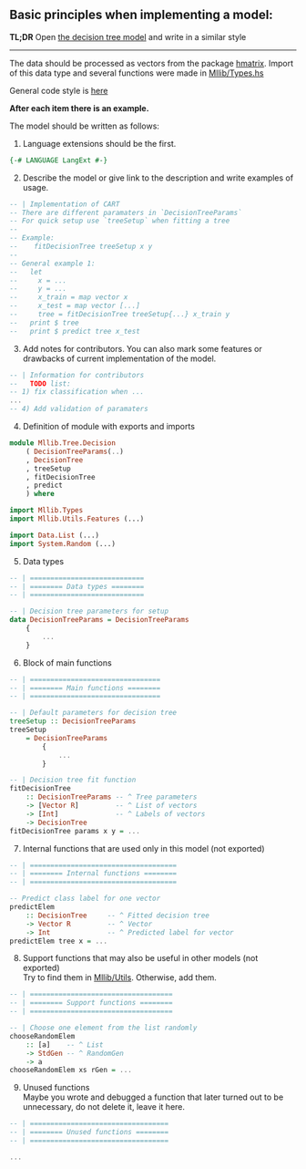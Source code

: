 ## Basic principles when implementing a model:  

**TL;DR**
Open [the decision tree model](https://github.com/vsha96/mllib/blob/main/src/Mllib/Tree/Decision.hs) and write in a similar style

----------

The data should be processed as vectors from the package [hmatrix](https://hackage.haskell.org/package/hmatrix). Import of this data type and several functions were made in [Mllib/Types.hs](https://github.com/vsha96/mllib/blob/main/src/Mllib/Types.hs)

General code style is [here](https://kowainik.github.io/posts/2019-02-06-style-guide)

**After each item there is an example.**

The model should be written as follows:

1) Language extensions should be the first.
```haskell
{-# LANGUAGE LangExt #-}
```
2) Describe the model or give link to the description and write examples of usage.
```haskell
-- | Implementation of CART
-- There are different paramaters in `DecisionTreeParams`
-- For quick setup use `treeSetup` when fitting a tree
--
-- Example:
--    fitDecisionTree treeSetup x y
--
-- General example 1:
--   let
--     x = ...
--     y = ...
--     x_train = map vector x
--     x_test = map vector [...]
--     tree = fitDecisionTree treeSetup{...} x_train y
--   print $ tree
--   print $ predict tree x_test
```

3) Add notes for contributors. You can also mark some features or drawbacks of current implementation of the model.
```haskell
-- | Information for contributors
--   TODO list:
-- 1) fix classification when ...
...
-- 4) Add validation of paramaters
```

4) Definition of module with exports and imports
```haskell
module Mllib.Tree.Decision
    ( DecisionTreeParams(..)
    , DecisionTree
    , treeSetup
    , fitDecisionTree
    , predict
    ) where

import Mllib.Types
import Mllib.Utils.Features (...)

import Data.List (...)
import System.Random (...)
```

5) Data types
```haskell
-- | ============================
-- | ======== Data types ========
-- | ============================

-- | Decision tree parameters for setup
data DecisionTreeParams = DecisionTreeParams
    {
        ...
    }
```

6) Block of main functions
```haskell
-- | ================================
-- | ======== Main functions ========
-- | ================================

-- | Default parameters for decision tree
treeSetup :: DecisionTreeParams
treeSetup 
    = DecisionTreeParams
        {  
            ...
        }

-- | Decision tree fit function
fitDecisionTree 
    :: DecisionTreeParams -- ^ Tree parameters
    -> [Vector R]         -- ^ List of vectors
    -> [Int]              -- ^ Labels of vectors
    -> DecisionTree
fitDecisionTree params x y = ...
```

7) Internal functions that are used only in this model (not exported)
```haskell
-- | ====================================
-- | ======== Internal functions ========
-- | ====================================

-- Predict class label for one vector
predictElem
    :: DecisionTree     -- ^ Fitted decision tree
    -> Vector R         -- ^ Vector
    -> Int              -- ^ Predicted label for vector
predictElem tree x = ...
```

8) Support functions that may also be useful in other models (not exported)  
Try to find them in [Mllib/Utils](https://github.com/vsha96/mllib/tree/main/src/Mllib/Utils).
Otherwise, add them.
```haskell
-- | ===================================
-- | ======== Support functions ========
-- | ===================================

-- | Choose one element from the list randomly
chooseRandomElem
    :: [a]    -- ^ List
    -> StdGen -- ^ RandomGen
    -> a
chooseRandomElem xs rGen = ...
```

9) Unused functions  
Maybe you wrote and debugged a function that later turned out to be unnecessary, do not delete it, leave it here.
```haskell
-- | ==================================
-- | ======== Unused functions ========
-- | ==================================

...
```



